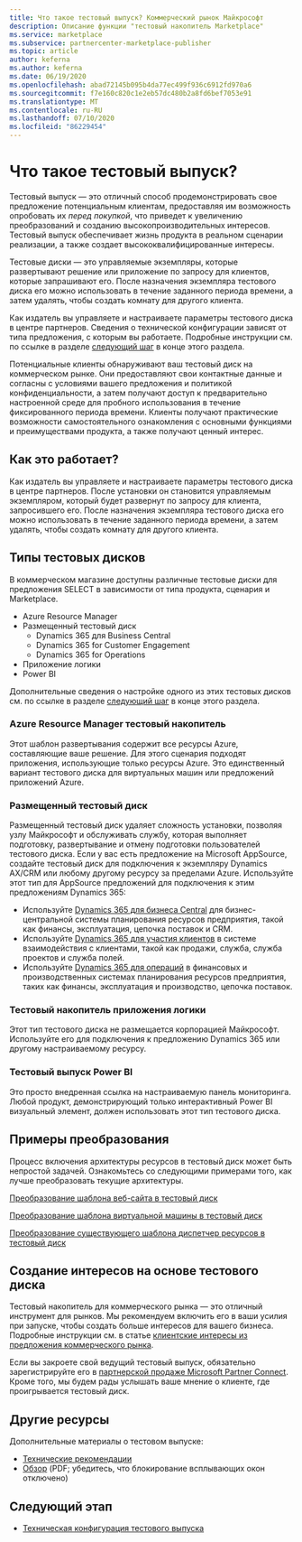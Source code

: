 ```yaml
---
title: Что такое тестовый выпуск? Коммерческий рынок Майкрософт
description: Описание функции "тестовый накопитель Marketplace"
ms.service: marketplace
ms.subservice: partnercenter-marketplace-publisher
ms.topic: article
author: keferna
ms.author: keferna
ms.date: 06/19/2020
ms.openlocfilehash: abad72145b095b4da77ec499f936c6912fd970a6
ms.sourcegitcommit: f7e160c820c1e2eb57dc480b2a8fd6bef7053e91
ms.translationtype: MT
ms.contentlocale: ru-RU
ms.lasthandoff: 07/10/2020
ms.locfileid: "86229454"
---
```

# <a name="what-is-a-test-drive"></a>Что такое тестовый выпуск?

Тестовый выпуск — это отличный способ продемонстрировать свое предложение потенциальным клиентам, предоставляя им возможность опробовать их *перед покупкой*, что приведет к увеличению преобразований и созданию высокопроизводительных интересов. Тестовый выпуск обеспечивает жизнь продукта в реальном сценарии реализации, а также создает высококвалифицированные интересы.

Тестовые диски — это управляемые экземпляры, которые развертывают решение или приложение по запросу для клиентов, которые запрашивают его. После назначения экземпляра тестового диска его можно использовать в течение заданного периода времени, а затем удалять, чтобы создать комнату для другого клиента.

Как издатель вы управляете и настраиваете параметры тестового диска в центре партнеров. Сведения о технической конфигурации зависят от типа предложения, с которым вы работаете. Подробные инструкции см. по ссылке в разделе [следующий шаг](#next-step) в конце этого раздела.

Потенциальные клиенты обнаруживают ваш тестовый диск на коммерческом рынке. Они предоставляют свои контактные данные и согласны с условиями вашего предложения и политикой конфиденциальности, а затем получают доступ к предварительно настроенной среде для пробного использования в течение фиксированного периода времени. Клиенты получают практические возможности самостоятельного ознакомления с основными функциями и преимуществами продукта, а также получают ценный интерес.

## <a name="how-does-it-work"></a>Как это работает?

Как издатель вы управляете и настраиваете параметры тестового диска в центре партнеров. После установки он становится управляемым экземпляром, который будет развернут по запросу для клиента, запросившего его. После назначения экземпляра тестового диска его можно использовать в течение заданного периода времени, а затем удалять, чтобы создать комнату для другого клиента.

## <a name="types-of-test-drives"></a>Типы тестовых дисков

В коммерческом магазине доступны различные тестовые диски для предложения SELECT в зависимости от типа продукта, сценария и Marketplace.

- Azure Resource Manager
- Размещенный тестовый диск
    - Dynamics 365 для Business Central
    - Dynamics 365 for Customer Engagement
    - Dynamics 365 for Operations
- Приложение логики
- Power BI

Дополнительные сведения о настройке одного из этих тестовых дисков см. по ссылке в разделе [следующий шаг](#next-step) в конце этого раздела.

### <a name="azure-resource-manager-test-drive"></a>Azure Resource Manager тестовый накопитель

Этот шаблон развертывания содержит все ресурсы Azure, составляющие ваше решение. Для этого сценария подходят приложения, использующие только ресурсы Azure. Это единственный вариант тестового диска для виртуальных машин или предложений приложений Azure.

### <a name="hosted-test-drive"></a>Размещенный тестовый диск

Размещенный тестовый диск удаляет сложность установки, позволяя узлу Майкрософт и обслуживать службу, которая выполняет подготовку, развертывание и отмену подготовки пользователей тестового диска. Если у вас есть предложение на Microsoft AppSource, создайте тестовый диск для подключения к экземпляру Dynamics AX/CRM или любому другому ресурсу за пределами Azure. Используйте этот тип для AppSource предложений для подключения к этим предложениям Dynamics 365:

- Используйте [Dynamics 365 для бизнеса Central](partner-center-portal/create-new-operations-offer.md) для бизнес-центральной системы планирования ресурсов предприятия, такой как финансы, эксплуатация, цепочка поставок и CRM.
- Используйте [Dynamics 365 для участия клиентов](partner-center-portal/create-new-customer-engagement-offer.md) в системе взаимодействия с клиентами, такой как продажи, служба, служба проектов и служба полей.
- Используйте [Dynamics 365 для операций](partner-center-portal/create-new-operations-offer.md) в финансовых и производственных системах планирования ресурсов предприятия, таких как финансы, эксплуатация и производство, цепочка поставок.

### <a name="logic-app-test-drive"></a>Тестовый накопитель приложения логики

Этот тип тестового диска не размещается корпорацией Майкрософт. Используйте его для подключения к предложению Dynamics 365 или другому настраиваемому ресурсу.

### <a name="power-bi-test-drive"></a>Тестовый выпуск Power BI

Это просто внедренная ссылка на настраиваемую панель мониторинга. Любой продукт, демонстрирующий только интерактивный Power BI визуальный элемент, должен использовать этот тип тестового диска.

## <a name="transforming-examples"></a>Примеры преобразования

Процесс включения архитектуры ресурсов в тестовый диск может быть непростой задачей. Ознакомьтесь со следующими примерами того, как лучше преобразовать текущие архитектуры.

[Преобразование шаблона веб-сайта в тестовый диск](https://github.com/Azure/AzureTestDrive/wiki/Transforming-Website-Deployment-Template-for-Test-Drive)

[Преобразование шаблона виртуальной машины в тестовый диск](https://github.com/Azure/AzureTestDrive/wiki/Transforming-Virtual-Machine-Deployment-Template-for-Test-Drive)

[Преобразование существующего шаблона диспетчер ресурсов в тестовый диск](https://github.com/Azure/AzureTestDrive/wiki/Deploying-Existing-Solutions)

## <a name="generate-leads-from-your-test-drive"></a>Создание интересов на основе тестового диска

Тестовый накопитель для коммерческого рынка — это отличный инструмент для рынков. Мы рекомендуем включить его в ваши усилия при запуске, чтобы создать больше интересов для вашего бизнеса. Подробные инструкции см. в статье [клиентские интересы из предложения коммерческого рынка](https://github.com/MicrosoftDocs/azure-docs/blob/master/articles/marketplace/partner-center-portal/commercial-marketplace-get-customer-leads.md).

Если вы закроете свой ведущий тестовый выпуск, обязательно зарегистрируйте его в [партнерской продаже Microsoft Partner Connect](https://support.microsoft.com/help/3155788/getting-started-with-microsoft-partner-sales-connect). Кроме того, мы будем рады услышать ваше мнение о клиенте, где проигрывается тестовый диск.

## <a name="other-resources"></a>Другие ресурсы

Дополнительные материалы о тестовом выпуске:

- [Технические рекомендации](https://github.com/Azure/AzureTestDrive/wiki/Test-Drive-Best-Practices)
- [Обзор](https://assetsprod.microsoft.com/mpn/azure-marketplace-appsource-test-drives.pdf) (PDF; убедитесь, что блокирование всплывающих окон отключено)

## <a name="next-step"></a>Следующий этап

- [Техническая конфигурация тестового выпуска](test-drive-technical-configuration.md)
